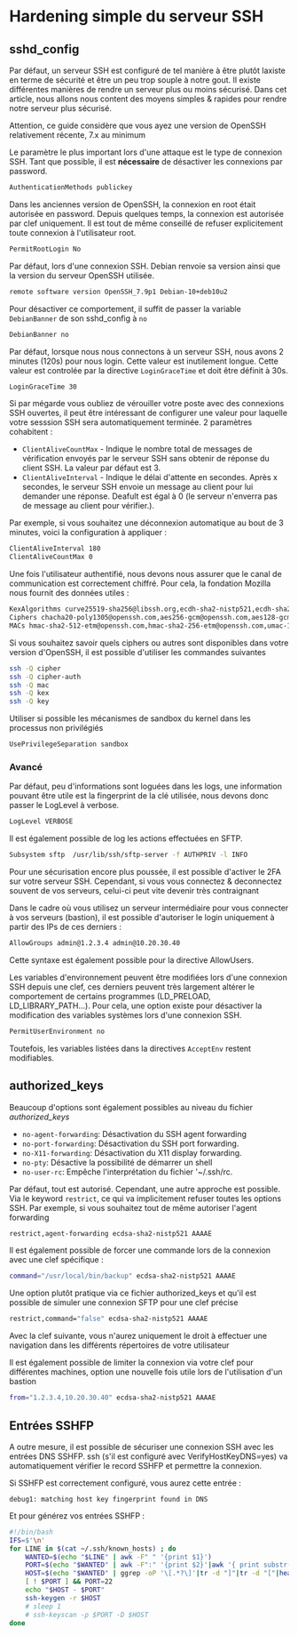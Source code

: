 # Hardening simple du serveur SSH

## sshd_config

Par défaut, un serveur SSH est configuré de tel manière à être plutôt
laxiste en terme de sécurité et être un peu trop souple à notre gout. Il
existe différentes manières de rendre un serveur plus ou moins sécurisé.
Dans cet article, nous allons nous content des moyens simples & rapides
pour rendre notre serveur plus sécurisé.

Attention, ce guide considère que vous ayez une version de OpenSSH
relativement récente, 7.x au minimum

Le paramètre le plus important lors d'une attaque est le type de
connexion SSH. Tant que possible, il est **nécessaire** de désactiver
les connexions par password.

```bash
AuthenticationMethods publickey
```

Dans les anciennes version de OpenSSH, la connexion en root était
autorisée en password. Depuis quelques temps, la connexion est autorisée
par clef uniquement. Il est tout de même conseillé de refuser
explicitement toute connexion à l'utilisateur root.

```bash
PermitRootLogin No
```

Par défaut, lors d'une connexion SSH. Debian renvoie sa version ainsi
que la version du serveur OpenSSH utilisée.

```bash
remote software version OpenSSH_7.9p1 Debian-10+deb10u2
```

Pour désactiver ce comportement, il suffit de passer la variable
`DebianBanner` de son sshd_config à `no`

```bash
DebianBanner no
```

Par défaut, lorsque nous nous connectons à un serveur SSH, nous avons 2
minutes (120s) pour nous login. Cette valeur est inutilement longue.
Cette valeur est controlée par la directive `LoginGraceTime` et doit
être définit à 30s.

```bash
LoginGraceTime 30
```

Si par mégarde vous oubliez de vérouiller votre poste avec des
connexions SSH ouvertes, il peut être intéressant de configurer une
valeur pour laquelle votre sesssion SSH sera automatiquement terminée. 2
paramètres cohabitent :

  * `ClientAliveCountMax` - Indique le nombre total de messages de
    vérification envoyés par le serveur SSH sans obtenir de réponse du
    client SSH. La valeur par défaut est 3.
  * `ClientAliveInterval` - Indique le délai d'attente en secondes.
    Après x secondes, le serveur SSH envoie un message au client pour
    lui demander une réponse. Deafult est égal à 0 (le serveur
    n'enverra pas de message au client pour vérifier.).

Par exemple, si vous souhaitez une déconnexion automatique au bout de 3
minutes, voici la configuration à appliquer :

```bash
ClientAliveInterval 180
ClientAliveCountMax 0
```

Une fois l'utilisateur authentifié, nous devons nous assurer que le
canal de communication est correctement chiffré. Pour cela, la fondation
Mozilla nous fournit des données utiles :

```bash
KexAlgorithms curve25519-sha256@libssh.org,ecdh-sha2-nistp521,ecdh-sha2-nistp384,ecdh-sha2-nistp256,diffie-hellman-group-exchange-sha256
Ciphers chacha20-poly1305@openssh.com,aes256-gcm@openssh.com,aes128-gcm@openssh.com,aes256-ctr,aes192-ctr,aes128-ctr
MACs hmac-sha2-512-etm@openssh.com,hmac-sha2-256-etm@openssh.com,umac-128-etm@openssh.com,hmac-sha2-512,hmac-sha2-256,umac-128@openssh.com
```

Si vous souhaitez savoir quels ciphers ou autres sont disponibles dans
votre version d'OpenSSH, il est possible d'utiliser les commandes
suivantes

```bash
ssh -Q cipher
ssh -Q cipher-auth
ssh -Q mac
ssh -Q kex
ssh -Q key
```

Utiliser si possible les mécanismes de sandbox du kernel dans les
processus non privilégiés

```bash
UsePrivilegeSeparation sandbox
```

### Avancé

Par défaut, peu d'informations sont loguées dans les logs, une
information pouvant être utile est la fingerprint de la clé utilisée,
nous devons donc passer le LogLevel à verbose.

```bash
LogLevel VERBOSE
```

Il est également possible de log les actions effectuées en SFTP.

```bash
Subsystem sftp  /usr/lib/ssh/sftp-server -f AUTHPRIV -l INFO
```

Pour une sécurisation encore plus poussée, il est possible d'activer le
2FA sur votre serveur SSH. Cependant, si vous vous connectez &
deconnectez souvent de vos serveurs, celui-ci peut vite devenir très
contraignant

Dans le cadre où vous utilisez un serveur intermédiaire pour vous
connecter à vos serveurs (bastion), il est possible d'autoriser le
login uniquement à partir des IPs de ces derniers :

```bash
AllowGroups admin@1.2.3.4 admin@10.20.30.40
```

Cette syntaxe est également possible pour la directive AllowUsers.

Les variables d'environnement peuvent être modifiées lors d'une
connexion SSH depuis une clef, ces derniers peuvent très largement
altérer le comportement de certains programmes (LD_PRELOAD,
LD_LIBRARY_PATH...). Pour cela, une option existe pour désactiver la
modification des variables systèmes lors d'une connexion SSH.

```bash
PermitUserEnvironment no
```

Toutefois, les variables listées dans la directives `AcceptEnv`
restent modifiables.

## authorized_keys

Beaucoup d'options sont également possibles au niveau du fichier
*authorized_keys*

  * `no-agent-forwarding`: Désactivation du SSH agent forwarding
  * `no-port-forwarding`: Désactivation du SSH port forwarding.
  * `no-X11-forwarding`: Désactivation du X11 display forwarding.
  * `no-pty`: Désactive la possibilité de démarrer un shell
  * `no-user-rc`: Empêche l'interprétation du fichier '~/.ssh/rc.

Par défaut, tout est autorisé. Cependant, une autre approche est
possible. Via le keyword `restrict`, ce qui va implicitement refuser
toutes les options SSH. Par exemple, si vous souhaitez tout de même
autoriser l'agent forwarding

```bash
restrict,agent-forwarding ecdsa-sha2-nistp521 AAAAE
```

Il est également possible de forcer une commande lors de la connexion
avec une clef spécifique :

```bash
command="/usr/local/bin/backup" ecdsa-sha2-nistp521 AAAAE
```

Une option plutôt pratique via ce fichier authorized_keys et qu'il est
possible de simuler une connexion SFTP pour une clef précise

```bash
restrict,command="false" ecdsa-sha2-nistp521 AAAAE
```

Avec la clef suivante, vous n'aurez uniquement le droit à effectuer une
navigation dans les différents répertoires de votre utilisateur

Il est également possible de limiter la connexion via votre clef pour
différentes machines, option une nouvelle fois utile lors de
l'utilisation d'un bastion

```bash
from="1.2.3.4,10.20.30.40" ecdsa-sha2-nistp521 AAAAE
```

## Entrées SSHFP

A outre mesure, il est possible de sécuriser une connexion SSH avec les entrées DNS SSHFP. ssh (s'il est configuré avec VerifyHostKeyDNS=yes) va automatiquement vérifier le record SSHFP et permettre la connexion.

Si SSHFP est correctement configuré, vous aurez cette entrée :

```
debug1: matching host key fingerprint found in DNS
```

Et pour générez vos entrées SSHFP :

```bash
#!/bin/bash
IFS=$'\n'
for LINE in $(cat ~/.ssh/known_hosts) ; do
    WANTED=$(echo "$LINE" | awk -F" " '{print $1}')
    PORT=$(echo "$WANTED" | awk -F":" '{print $2}'|awk '{ print substr( $0, 0,4 ) }')
    HOST=$(echo "$WANTED" | ggrep -oP '\[.*?\]'|tr -d "]"|tr -d "["|head -1)
    [ ! $PORT ] && PORT=22
    echo "$HOST - $PORT"
    ssh-keygen -r $HOST
    # sleep 1
    # ssh-keyscan -p $PORT -D $HOST
done
```
